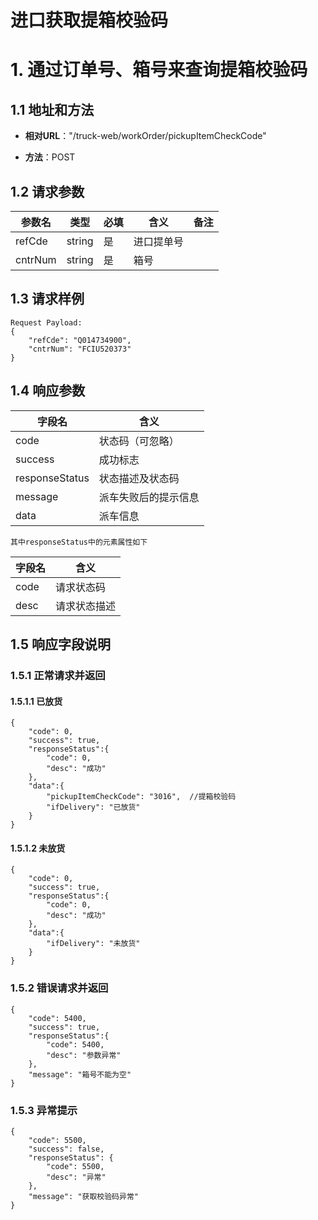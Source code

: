 # 进口获取提箱校验码 #

# 1. 通过订单号、箱号来查询提箱校验码 #

## 1.1 地址和方法 ##

* **相对URL**："/truck-web/workOrder/pickupItemCheckCode"

* **方法**：POST

## 1.2 请求参数 ##

参数名 | 类型 | 必填 | 含义 | 备注
-----|-----|-----|-----|-----
refCde | string | 是 | 进口提单号 |
cntrNum | string | 是 | 箱号 |

## 1.3 请求样例 ##
```
Request Payload:
{
	"refCde": "Q014734900",
 	"cntrNum": "FCIU520373"
}
```
## 1.4 响应参数 ##

字段名 |含义
-----|-----
code | 状态码（可忽略）
success | 成功标志
responseStatus| 状态描述及状态码
message | 派车失败后的提示信息
data | 派车信息
```
其中responseStatus中的元素属性如下
```
字段名 |含义
---- | ----
code | 请求状态码
desc | 请求状态描述

## 1.5 响应字段说明 ##

### 1.5.1 正常请求并返回
#### 1.5.1.1 已放货
```
{
    "code": 0,
    "success": true,
    "responseStatus":{
        "code": 0,
        "desc": "成功"
    },
    "data":{
        "pickupItemCheckCode": "3016",	//提箱校验码
        "ifDelivery": "已放货"
    }
}
```
#### 1.5.1.2 未放货
```
{
    "code": 0,
    "success": true,
    "responseStatus":{
        "code": 0,
        "desc": "成功"
    },
    "data":{
        "ifDelivery": "未放货"
    }
}
```
### 1.5.2 错误请求并返回
```
{
    "code": 5400,
    "success": true,
    "responseStatus":{
        "code": 5400,
        "desc": "参数异常"
    },
    "message": "箱号不能为空"
}
```
### 1.5.3 异常提示
```
{
    "code": 5500,
    "success": false,
    "responseStatus": {
        "code": 5500,
        "desc": "异常"
    },
    "message": "获取校验码异常"
}
```